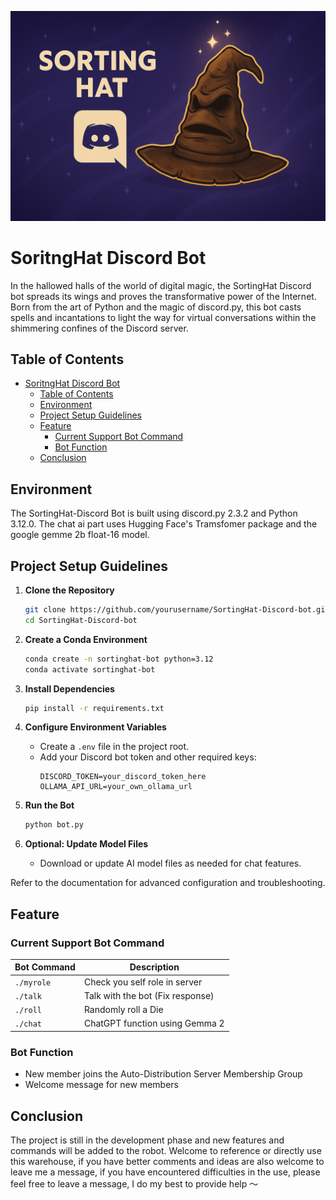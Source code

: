 <p align="center">
	<img src="images/banner.png" alt="SortingHat Discord Bot Banner" style="max-width: 100%; height: auto;">
</p>

# SoritngHat Discord Bot

In the hallowed halls of the world of digital magic, the SortingHat Discord bot spreads its wings and proves the transformative power of the Internet. Born from the art of Python and the magic of discord.py, this bot casts spells and incantations to light the way for virtual conversations within the shimmering confines of the Discord server.

## Table of Contents

- [SoritngHat Discord Bot](#soritnghat-discord-bot)
	- [Table of Contents](#table-of-contents)
	- [Environment](#environment)
	- [Project Setup Guidelines](#project-setup-guidelines)
	- [Feature](#feature)
		- [Current Support Bot Command](#current-support-bot-command)
		- [Bot Function](#bot-function)
	- [Conclusion](#conclusion)

## Environment

The SortingHat-Discord Bot is built using discord.py 2.3.2 and Python 3.12.0. The chat ai part uses Hugging Face's Tramsfomer package and the google gemme 2b float-16 model.

## Project Setup Guidelines

1. **Clone the Repository**
	```bash
	git clone https://github.com/yourusername/SortingHat-Discord-bot.git
	cd SortingHat-Discord-bot
	```

2. **Create a Conda Environment**
	```bash
	conda create -n sortinghat-bot python=3.12
	conda activate sortinghat-bot
	```

3. **Install Dependencies**
	```bash
	pip install -r requirements.txt
	```

4. **Configure Environment Variables**
	- Create a `.env` file in the project root.
	- Add your Discord bot token and other required keys:
	  ```
	  DISCORD_TOKEN=your_discord_token_here
	  OLLAMA_API_URL=your_own_ollama_url
	  ```

5. **Run the Bot**
	```bash
	python bot.py
	```

6. **Optional: Update Model Files**
	- Download or update AI model files as needed for chat features.

Refer to the documentation for advanced configuration and troubleshooting.

## Feature

### Current Support Bot Command 

| Bot Command   | Description                      |
| ------------- | ---------------------------------|
| `./myrole`    | Check you self role in server    |
| `./talk`      | Talk with the bot (Fix response) | 
| `./roll`      | Randomly roll a Die              |
| `./chat`      | ChatGPT function using Gemma 2   |

### Bot Function 

* New member joins the Auto-Distribution Server Membership Group
* Welcome message for new members

## Conclusion

The project is still in the development phase and new features and commands will be added to the robot. Welcome to reference or directly use this warehouse, if you have better comments and ideas are also welcome to leave me a message, if you have encountered difficulties in the use, please feel free to leave a message, I do my best to provide help ～


